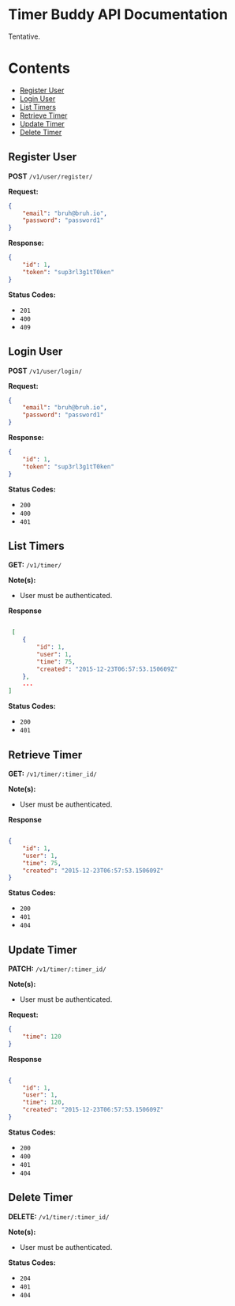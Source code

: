 # Timer Buddy API Documentation
Tentative.

# Contents
+ [Register User](#register-user)
+ [Login User](#login-user)
+ [List Timers](#list-timers)
+ [Retrieve Timer](#retrieve-timer)
+ [Update Timer](#update-timer)
+ [Delete Timer](#delete-timer)

## Register User
**POST** `/v1/user/register/`

**Request:**
```json
{
    "email": "bruh@bruh.io",
    "password": "password1"
}
```

**Response:**
```json
{
    "id": 1,
    "token": "sup3rl3g1tT0ken"
}
```

**Status Codes:**
+ `201`
+ `400`
+ `409`


## Login User
**POST** `/v1/user/login/`

**Request:**
```json
{
    "email": "bruh@bruh.io",
    "password": "password1"
}
```

**Response:**
```json
{
    "id": 1,
    "token": "sup3rl3g1tT0ken"
}
```

**Status Codes:**
+ `200`
+ `400`
+ `401`

## List Timers
**GET:** `/v1/timer/`

**Note(s):**
+ User must be authenticated.

**Response**
```json

 [
    {
        "id": 1,
        "user": 1,
        "time": 75,
        "created": "2015-12-23T06:57:53.150609Z"
    },
    ...
]
```

**Status Codes:**
+ `200`
+ `401`

## Retrieve Timer
**GET:** `/v1/timer/:timer_id/`

**Note(s):**
+ User must be authenticated.

**Response**
```json

{
    "id": 1,
    "user": 1,
    "time": 75,
    "created": "2015-12-23T06:57:53.150609Z"
}
```

**Status Codes:**
+ `200`
+ `401`
+ `404`

## Update Timer
**PATCH:** `/v1/timer/:timer_id/`

**Note(s):**
+ User must be authenticated.

**Request:**
```json
{
    "time": 120
}
```

**Response**
```json

{
    "id": 1,
    "user": 1,
    "time": 120,
    "created": "2015-12-23T06:57:53.150609Z"
}
```

**Status Codes:**
+ `200`
+ `400`
+ `401`
+ `404`

## Delete Timer
**DELETE:** `/v1/timer/:timer_id/`

**Note(s):**
+ User must be authenticated.

**Status Codes:**
+ `204`
+ `401`
+ `404`
